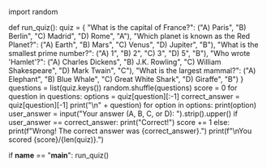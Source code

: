 import random

def run_quiz():
    quiz = {
        "What is the capital of France?": ("A) Paris", "B) Berlin", "C) Madrid", "D) Rome", "A"),
        "Which planet is known as the Red Planet?": ("A) Earth", "B) Mars", "C) Venus", "D) Jupiter", "B"),
        "What is the smallest prime number?": ("A) 1", "B) 2", "C) 3", "D) 5", "B"),
        "Who wrote 'Hamlet'?": ("A) Charles Dickens", "B) J.K. Rowling", "C) William Shakespeare", "D) Mark Twain", "C"),
        "What is the largest mammal?": ("A) Elephant", "B) Blue Whale", "C) Great White Shark", "D) Giraffe", "B")
    }
    questions = list(quiz.keys())
    random.shuffle(questions)
    score = 0
    for question in questions:
        options = quiz[question][:-1]
        correct_answer = quiz[question][-1]
        print("\n" + question)
        for option in options:
            print(option)
        user_answer = input("Your answer (A, B, C, or D): ").strip().upper()
        if user_answer == correct_answer:
            print("Correct!")
            score += 1
        else:
            print(f"Wrong! The correct answer was {correct_answer}.")
    print(f"\nYou scored {score}/{len(quiz)}.")

if __name__ == "__main__":
    run_quiz()
